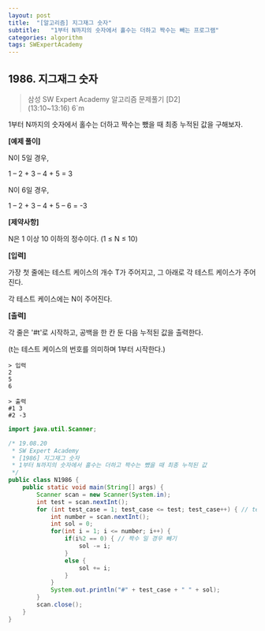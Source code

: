 ```yaml
---
layout: post
title:  "[알고리즘] 지그재그 숫자"
subtitle:   "1부터 N까지의 숫자에서 홀수는 더하고 짝수는 빼는 프로그램"
categories: algorithm
tags: SWExpertAcademy
---
```


## 1986. 지그재그 숫자

> 삼성 SW Expert Academy 알고리즘 문제풀기 [D2]    
> (13:10~13:16) 6`m

1부터 N까지의 숫자에서 홀수는 더하고 짝수는 뺐을 때 최종 누적된 값을 구해보자.


**[예제 풀이]**

N이 5일 경우,

1 – 2 + 3 – 4 + 5 = 3

N이 6일 경우,

1 – 2 + 3 – 4 + 5 – 6 = -3


**[제약사항]**

N은 1 이상 10 이하의 정수이다. (1 ≤ N ≤ 10)


**[입력]**

가장 첫 줄에는 테스트 케이스의 개수 T가 주어지고, 그 아래로 각 테스트 케이스가 주어진다.

각 테스트 케이스에는 N이 주어진다.


**[출력]**

각 줄은 '#t'로 시작하고, 공백을 한 칸 둔 다음 누적된 값을 출력한다.

(t는 테스트 케이스의 번호를 의미하며 1부터 시작한다.)

```
> 입력
2
5
6

> 출력
#1 3
#2 -3
```

```java
import java.util.Scanner;

/* 19.08.20
 * SW Expert Academy
 * [1986] 지그재그 숫자
 * 1부터 N까지의 숫자에서 홀수는 더하고 짝수는 뺐을 때 최종 누적된 값
 */
public class N1986 {
	public static void main(String[] args) {
		Scanner scan = new Scanner(System.in);
		int test = scan.nextInt();
		for (int test_case = 1; test_case <= test; test_case++) { // test case 만큼 Loop
			int number = scan.nextInt();
			int sol = 0;
			for(int i = 1; i <= number; i++) {
				if(i%2 == 0) { // 짝수 일 경우 빼기
					sol -= i;
				}
				else {
					sol += i;
				}
			}
			System.out.println("#" + test_case + " " + sol);
		}
		scan.close();
	}
}
```
